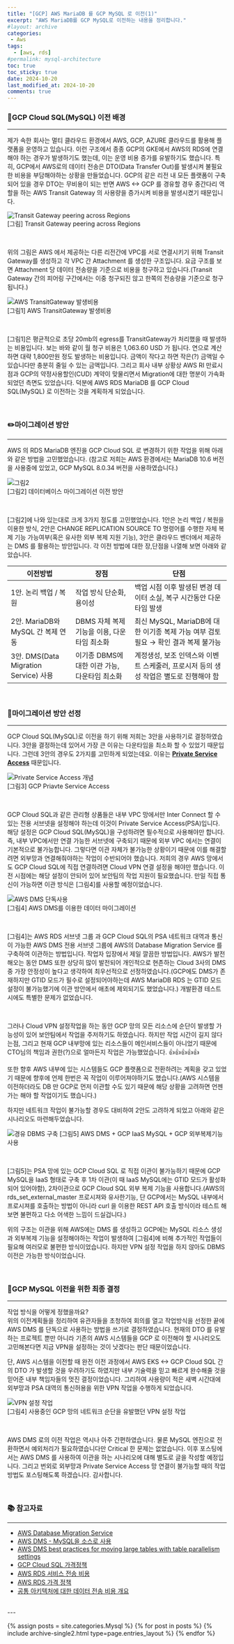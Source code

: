 ```yaml
---
title: "[GCP] AWS MariaDB 를 GCP MySQL 로 이전(1)"
excerpt: "AWS MariaDB를 GCP MySQL로 이전하는 내용을 정리합니다."
#layout: archive
categories:
 - Aws
tags:
  - [aws, rds]
#permalink: mysql-architecture
toc: true
toc_sticky: true
date: 2024-10-20
last_modified_at: 2024-10-20
comments: true
---
```


### 🤔GCP Cloud SQL(MySQL) 이전 배경
--- 

제가 속한 회사는 멀티 클라우드 환경에서 AWS, GCP, AZURE 클라우드를 활용해 플랫폼을 운영하고 있습니다. 이런 구조에서 종종 GCP의 GKE에서 AWS의 RDS에 연결해야 하는 경우가 발생하기도 했는데, 이는 운영 비용 증가를 유발하기도 했습니다. 특히, GCP에서 AWS로의 데이터 전송은 DTO(Data Transfer Out)를 발생시켜 불필요한 비용을 부담해야하는 상황을 만들었습니다. GCP의 같은 리전 내 모든 플랫폼이 구축되어 있을 경우 DTO는 무비용이 되는 반면 AWS <-> GCP 를 경유할 경우 중간다리 역할을 하는 AWS Transit Gateway 의 사용량을 증가시켜 비용을 발생시켰기 때문입니다.

![Transit Gateway peering across Regions](https://github.com/user-attachments/assets/b0c7317b-9d18-4f7f-95b1-eb75358ed554)    
[그림] Transit Gateway peering across Regions

<br>

위의 그림은 AWS 에서 제공하는 다른 리전간에 VPC를 서로 연결시키기 위해 Transit Gateway를 생성하고 각 VPC 간 Attachment 를 생성한 구조입니다. 요금 구조를 보면 Attachment 당 데이터 전송량을 기준으로 비용을 청구하고 있습니다.(Transit Gateway 간의 피어링 구간에서는 이중 청구되진 않고 한쪽의 전송량을 기준으로 청구됩니다.)


![AWS TransitGateway 발생비용](https://github.com/user-attachments/assets/01601e96-da1d-4342-aec2-c16cf73a3d5d)    
[그림1] AWS TransitGateway 발생비용

<br>

\[그림1\]은 평균적으로 초당 20mb의 egress를 TransitGateway가 처리했을 때 발생하는 비용입니다. 보는 바와 같이 월 청구 비용은 1,063.60 USD 가 됩니다. 연으로 계산하면 대략 1,800만원 정도 발생하는 비용입니다. 금액이 작다고 하면 작은(?) 금액일 수 있습니다만 충분히 줄일 수 있는 금액입니다. 그리고 회사 내부 상황상 AWS RI 만료시점과 GCP의 약정사용할인(CUD) 계약이 맞물리면서 Migration에 대한 명분이 가속화 되었던 측면도 있었습니다. 덕분에 AWS RDS MariaDB 를 GCP Cloud SQL(MySQL) 로 이전하는 것을 계획하게 되었습니다.

<br>

### ✏️마이그레이션 방안
---

AWS 의 RDS MariaDB 엔진을 GCP Cloud SQL 로 변경하기 위한 작업을 위해 아래와 같은 방법을 고민했었습니다. (참고로 저희는 AWS 환경에서는 MariaDB 10.6 버전을 사용중에 있었고, GCP MySQL 8.0.34 버전을 사용하였습니다.)

![그림2](https://github.com/user-attachments/assets/87b5b2cd-607a-4bf2-9fd5-df0a1783c1c6)    
[그림2] 데이터베이스 마이그레이션 이전 방안

<br>

\[그림2\]에 나와 있는대로 크게 3가지 정도를 고민했었습니다. 1안은 논리 백업 / 복원을 이용한 방식, 2안은 CHANGE REPLICATION SOURCE TO 명령어를 수행한 자체 복제 기능 가능여부(혹은 유사한 외부 복제 지원 기능), 3안은 클라우드 벤더에서 제공하는 DMS 를 활용하는 방안입니다. 각 이전 방법에 대한 장,단점을 나열해 보면 아래와 같았습니다.

| 이전방법                                | 장점                                             | 단점                                                         |
|-----------------------------------|--------------------------------------------------|--------------------------------------------------------------|
| 1안. 논리 백업 / 복원             | 작업 방식 단순화, 용이성                          | 백업 시점 이후 발생된 변경 데이터 소실, 복구 시간동안 다운타임 발생|
| 2안. MariaDB와 MySQL 간 복제 연동 | DBMS 자체 복제 기능을 이용, 다운타임 최소화            | 최신 MySQL, MariaDB에 대한 이기종 복제 가능 여부 검토 필요 → 확인 결과 복제 불가능         |
| 3안. DMS(Data Migration Service) 사용 | 이기종 DBMS에 대한 이관 가능, 다운타임 최소화                    | 계정생성, 보조 인덱스와 이벤트 스케줄러, 프로시저 등의 생성 작업은 별도로 진행해야 함 |

<br>

### 📝마이그레이션 방안 선정
---

GCP Cloud SQL(MySQL)로 이전을 하기 위해 저희는 3안을 사용하기로 결정하였습니다. 3안을 결정하는데 있어서 가장 큰 이유는 다운타임을 최소화 할 수 있었기 때문입니다. 그런데 3안의 경우도 2가지를 고민하게 되었는데요. 이유는 **[Private Service Access](https://cloud.google.com/vpc/docs/private-services-access)** 때문입니다. 

![Private Service Access 개념](https://github.com/user-attachments/assets/dd4930ae-0798-4bc0-b9dc-e539eb93c6d9)    
[그림3] GCP Priavte Service Access

<br>

GCP Cloud SQL과 같은 관리형 상품들은 내부 VPC 망에서만 Inter Connect 할 수 있는 전용 서브넷을 설정해야 하는데 이것이 Private Service Access(PSA)입니다. 해당 설정은 GCP Cloud SQL(MySQL)을 구성하려면 필수적으로 사용해야만 합니다. 즉, 내부 VPC에서만 연결 가능한 서브넷에 구축되기 때문에 외부 VPC 에서는 연결이 기본적으로 불가능합니다.  그렇다면 이관 자체가 불가능한 상황이기 때문에 이를 해결할려면 외부망과 연결해줘야하는 작업이 수반되어야 했습니다. 저희의 경우 AWS 망에서도 GCP Cloud SQL에 직접 연결하려면 Cloud VPN 연결 설정을 해야만 했습니다. 이전 시점에는 해당 설정이 안되어 있어 보안팀의 작업 지원이 필요했습니다. 만일 직접 통신이 가능하면 이관 방식은 \[그림4\]를 사용할 예정이었습니다.


![AWS DMS 단독사용](https://github.com/user-attachments/assets/fe960a1b-c27a-4776-bd97-2059a854e676)    
[그림4] AWS DMS를 이용한 데이터 마이그레이션

<br>

\[그림4\]는 AWS RDS 서브넷 그룹 과 GCP Cloud SQL의 PSA 네트워크 대역과 통신이 가능한 AWS DMS 전용 서브넷 그룹에 AWS의 Database Migration Service 를 구축하여 이관하는 방법입니다. 작업자 입장에서 제일 깔끔한 방법입니다. AWS가 발전해오는 동안 DMS 또한 상당히 많이 발전되어 개인적으로 현존하는 Cloud 3사의 DMS 중 가장 안정성이 높다고 생각하여 최우선적으로 선정하였습니다.(GCP에도 DMS가 존재하지만 GTID 모드가 필수로 설정되어야하는데 AWS MariaDB RDS 는 GTID 모드 설정이 불가능했기에 이관 방안에서 애초에 제외되기도 했었습니다.) 개발환경 테스트 시에도 특별한 문제가 없었습니다.

<br>

그러나 Cloud VPN 설정작업을 하는 동안 GCP 망의 모든 리소스에 순단이 발생할 가능성이 있어 보안팀에서 작업을 주저하기도 하였습니다. 하지만 작업 시간이 길지 않다는점, 그리고 현재 GCP 내부망에 있는 리소스들이 메인서비스들이 아니었기 때문에 CTO님의 책임과 권한(?)으로 얼마든지 작업은 가능했었습니다. 👍👍👍👍👍 

또한 향후 AWS 내부에 있는 시스템들도 GCP 플랫폼으로 전환하려는 계획을 갖고 있었기 때문에 향후에 언제 한번은 꼭 작업이 이루어져야하기도 했습니다.(AWS 시스템을 이전하더라도 DB 만 GCP로 먼저 이관할 수도 있기 때문에 해당 상황을 고려하면 언젠가는 해야 할 작업이기도 했습니다.)

하지만 네트워크 작업이 불가능할 경우도 대비하여 2안도 고려하게 되었고 아래와 같은 시나리오도 마련해두었습니다.

![경유 DBMS 구축](https://github.com/user-attachments/assets/4a792916-5af4-4afa-b901-cf7d93680e51)
[그림5] AWS DMS + GCP IaaS MySQL + GCP 외부복제기능사용

<br>

\[그림5\]는 PSA 망에 있는 GCP Cloud SQL 로 직접 이관이 불가능하기 때문에 GCP MySQL을 IaaS 형태로 구축 후 1차 이관(이 때 IaaS MySQL에는 GTID 모드가 활성화 되어 있어야함), 2차이관으로 GCP Cloud SQL 외부 복제 기능을 사용합니다.(AWS의 rds_set_external_master 프로시져와 유사한기능, 단 GCP에서는 MySQL 내부에서 프로시져를 호출하는 방법이 아니라 curl 을 이용한 REST API 호출 방식이라 테스트 해보면 불편하고 다소 어색한 느낌이 드실겁니다.)   

위의 구조는 이관을 위해 AWS에는 DMS 를 생성하고 GCP에는 MySQL 리소스 생성과 외부복제 기능을 설정해야하는 작업이 발생하여 \[그림4\]에 비해 추가적인 작업들이 필요해 여러모로 불편한 방식이었습니다. 하지만 VPN 설정 작업을 하지 않아도 DBMS 이전은 가능한 방식이었습니다.

<br/>



### 🚀GCP MySQL 이전을 위한 최종 결정
---

작업 방식을 어떻게 정했을까요?    
위의 이전계획들을 정리하여 유관자들을 초청하여 회의를 열고 작업방식을 선정한 끝에 AWS DMS 를 단독으로 사용하는 방법을 쓰기로 결정하였습니다. 현재의 DTO 를 유발하는 프로젝트 뿐만 아니라 기존의 AWS 시스템들을 GCP 로 이전해야 할 시나리오도 고민해본다면 지금 VPN을 설정하는 것이 낫겠다는 판단 때문이었습니다. 

단, AWS 시스템을 이전할 때 완전 이전 과정에서 AWS EKS <-> GCP Cloud SQL 간의 DTO 가 발생할 것을 우려하기도 하였지만 내부 기술력을 믿고 빠르게 완수해줄 것을 믿어준 내부 책임자들의 멋진 결정이었습니다. 그리하여 사용량이 적은 새벽 시간대에 외부망과 PSA 대역의 통신허용을 위한 VPN 작업을 수행하게 되었습니다.

![VPN 설정 작업](https://github.com/user-attachments/assets/7ac5de3b-c296-4316-8b94-8d082d455135)     
[그림4] 사용중인 GCP 망의 네트워크 순단을 유발했던 VPN 설정 작업

<br>

AWS DMS 로의 이전 작업은 역시나 아주 간편하였습니다. 물론 MySQL 엔진으로 전환하면서 예외처리가 필요하였습니다만 Critical 한 문제는 없었습니다. 이후 포스팅에서는 AWS DMS 를 사용하여 이관을 하는 시나리오에 대해 별도로 글을 작성할 예정입니다. 그리고 번외로 외부망과 Private Service Access 망 연결이 불가능할 때의 작업 방법도 포스팅해도록 하겠습니다. 감사합니다.


<br>

### 📚 참고자료
---
- [AWS Database Migration Service](https://docs.aws.amazon.com/ko_kr/dms/latest/userguide/Welcome.html)
- [AWS DMS - MySQL을 소스로 사용](https://docs.aws.amazon.com/ko_kr/dms/latest/userguide/CHAP_Source.MySQL.html)
- [AWS DMS best practices for moving large tables with table parallelism settings](https://aws.amazon.com/ko/blogs/database/aws-dms-best-practices-for-moving-large-tables-with-table-parallelism-settings/)
- [GCP Cloud SQL 가격정책](https://cloud.google.com/sql/pricing?hl=ko#storage-networking-prices)
- [AWS RDS 서비스 전송 비용](https://aws.amazon.com/ko/blogs/korea/exploring-data-transfer-costs-for-aws-managed-databases/)
- [AWS RDS 가격 정책](https://aws.amazon.com/ko/rds/mysql/pricing/)
- [공통 아키텍처에 대한 데이터 전송 비용 개요](https://aws.amazon.com/ko/blogs/architecture/overview-of-data-transfer-costs-for-common-architectures/)

<br/>
---

{% assign posts = site.categories.Mysql %}
{% for post in posts %} {% include archive-single2.html type=page.entries_layout %} {% endfor %}